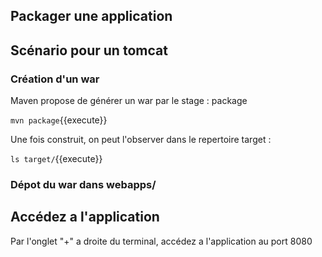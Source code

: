 ## Packager une application


## Scénario pour un tomcat

### Création d'un war
Maven propose de générer un war par le stage : package 

`
mvn package
`{{execute}}


Une fois construit, on peut l'observer dans le repertoire target :

`
ls target/
`{{execute}}

### Dépot du war dans webapps/



## Accédez a l'application

Par l'onglet "+" a droite du terminal, accédez a l'application au port 8080
